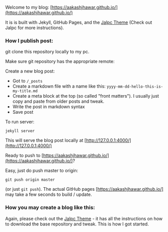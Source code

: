 Welcome to my blog: [https://aakashjhawar.github.io/](https://aakashjhawar.github.io/)

It is is built with Jekyll, GitHub Pages, and the [Jalpc Theme](https://github.com/jarrekk/Jalpc)
(Check out Jalpc for more instructions).

### How I publish post:

git clone this repository locally to my pc.

Make sure git repository has the appropriate remote:

Create a new blog post:

- Got to `/_posts`
- Create a markdown file with a name like this: `yyyy-mm-dd-hello-this-is-my-title.md`
- Create a meta block at the top (so called "front matters"). I usually just copy and paste from older posts and tweak.
- Write the post in markdown syntax
- Save post

To run server:

```
jekyll server
```

This will serve the blog post locally at [http://127.0.0.1:4000/](http://127.0.0.1:4000/)

Ready to push to [https://aakashjhawar.github.io/](https://aakashjhawar.github.io/)?

Easy, just do push master to origin:

```
git push origin master
```

(or just `git push`). The actual GitHub pages [https://aakashjhawar.github.io/] may take a few seconds to build / update.

### How you may create a blog like this:

Again, please check out the [Jalpc Theme](https://github.com/jarrekk/Jalpc) - it has all the instructions
on how to download the base repository and tweak. This is how I got started.

